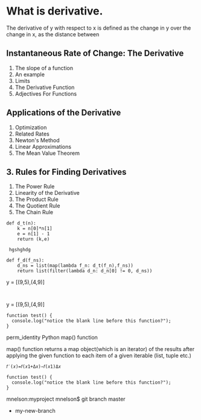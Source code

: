 # What is derivative.
The derivative of y with respect to x is defined as the change in y over the change in x, as the distance between
## Instantaneous Rate of Change: The Derivative
1. The slope of a function
2. An example
3. Limits
4. The Derivative Function
5. Adjectives For Functions

## Applications of the Derivative
1. Optimization
2. Related Rates
3. Newton's Method
4. Linear Approximations
5. The Mean Value Theorem
## 3. Rules for Finding Derivatives
1. The Power Rule
2. Linearity of the Derivative
3. The Product Rule
4. The Quotient Rule
5. The Chain Rule

 
```
def d_t(n):
    k = n[0]*n[1]
    e = n[1] - 1
    return (k,e)
```

` hgshghdg`



```
def f_d(f_ns):
    d_ns = list(map(lambda f_n: d_t(f_n),f_ns))
    return list(filter(lambda d_n: d_n[0] != 0, d_ns))
```
y = [(9,5),(4,9)]
```


```
y = [(9,5),(4,9)]

```
function test() {
  console.log("notice the blank line before this function?");
}
```
perm_identity
Python map() function

map() function returns a map object(which is an iterator) of the results after applying the given function to each item of a given iterable (list, tuple etc.)



```
𝑓′(𝑥)=𝑓(𝑥1+Δ𝑥)−𝑓(𝑥1)Δ𝑥

```


```
function test() {
  console.log("notice the blank line before this function?");
}
```
mnelson:myproject mnelson$ git branch
  master
* my-new-branch


